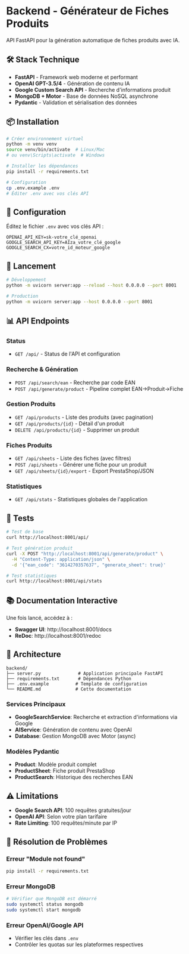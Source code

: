# Backend - Générateur de Fiches Produits

API FastAPI pour la génération automatique de fiches produits avec IA.

## 🛠️ Stack Technique

- **FastAPI** - Framework web moderne et performant
- **OpenAI GPT-3.5/4** - Génération de contenu IA
- **Google Custom Search API** - Recherche d'informations produit
- **MongoDB + Motor** - Base de données NoSQL asynchrone
- **Pydantic** - Validation et sérialisation des données

## 📦 Installation

```bash
# Créer environnement virtuel
python -m venv venv
source venv/bin/activate  # Linux/Mac
# ou venv\Scripts\activate  # Windows

# Installer les dépendances
pip install -r requirements.txt

# Configuration
cp .env.example .env
# Éditer .env avec vos clés API
```

## 🔑 Configuration

Éditez le fichier `.env` avec vos clés API :

```env
OPENAI_API_KEY=sk-votre_clé_openai
GOOGLE_SEARCH_API_KEY=AIza_votre_clé_google
GOOGLE_SEARCH_CX=votre_id_moteur_google
```

## 🚀 Lancement

```bash
# Développement
python -m uvicorn server:app --reload --host 0.0.0.0 --port 8001

# Production
python -m uvicorn server:app --host 0.0.0.0 --port 8001
```

## 📊 API Endpoints

### Status
- `GET /api/` - Status de l'API et configuration

### Recherche & Génération
- `POST /api/search/ean` - Recherche par code EAN
- `POST /api/generate/product` - Pipeline complet EAN→Produit→Fiche

### Gestion Produits
- `GET /api/products` - Liste des produits (avec pagination)
- `GET /api/products/{id}` - Détail d'un produit
- `DELETE /api/products/{id}` - Supprimer un produit

### Fiches Produits  
- `GET /api/sheets` - Liste des fiches (avec filtres)
- `POST /api/sheets` - Générer une fiche pour un produit
- `GET /api/sheets/{id}/export` - Export PrestaShop/JSON

### Statistiques
- `GET /api/stats` - Statistiques globales de l'application

## 🧪 Tests

```bash
# Test de base
curl http://localhost:8001/api/

# Test génération produit
curl -X POST "http://localhost:8001/api/generate/product" \
  -H "Content-Type: application/json" \
  -d '{"ean_code": "3614270357637", "generate_sheet": true}'

# Test statistiques
curl http://localhost:8001/api/stats
```

## 📚 Documentation Interactive

Une fois lancé, accédez à :
- **Swagger UI**: http://localhost:8001/docs
- **ReDoc**: http://localhost:8001/redoc

## 🔧 Architecture

```
backend/
├── server.py              # Application principale FastAPI
├── requirements.txt       # Dépendances Python
├── .env.example          # Template de configuration
└── README.md             # Cette documentation
```

### Services Principaux

- **GoogleSearchService**: Recherche et extraction d'informations via Google
- **AIService**: Génération de contenu avec OpenAI
- **Database**: Gestion MongoDB avec Motor (async)

### Modèles Pydantic

- **Product**: Modèle produit complet
- **ProductSheet**: Fiche produit PrestaShop
- **ProductSearch**: Historique des recherches EAN

## ⚠️ Limitations

- **Google Search API**: 100 requêtes gratuites/jour
- **OpenAI API**: Selon votre plan tarifaire
- **Rate Limiting**: 100 requêtes/minute par IP

## 🐛 Résolution de Problèmes

### Erreur "Module not found"
```bash
pip install -r requirements.txt
```

### Erreur MongoDB
```bash
# Vérifier que MongoDB est démarré
sudo systemctl status mongodb
sudo systemctl start mongodb
```

### Erreur OpenAI/Google API
- Vérifier les clés dans `.env`
- Contrôler les quotas sur les plateformes respectives